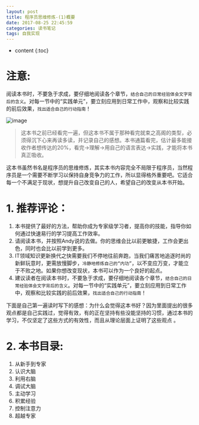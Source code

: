 ```yaml
---
layout: post
title: 程序员思维修炼-(1)概要
date: 2017-08-25 22:45:59
categories: 读书笔记
tags: 自我实现
---
```

* content
{:toc}

# <i class="fa fa-heart" aria-hidden="true"></i> 注意:
阅读本书时，不要急于求成，要仔细地阅读各个章节，`结合自己的日常经验体会文字背后的含义`。对每一节中的“实践单元”，要立刻应用到日常工作中，观察和比较实践的前后效果，`找出适合自己的行动指南`！



![image](https://user-images.githubusercontent.com/18595935/29750339-eef65640-8b78-11e7-8a71-e3b2fa1b2e81.png)

> 这本书之前已经看完一遍，但这本书不属于那种看完就束之高阁的类型，必须得沉下心来再读多读，并记录自己的感想。本书通篇看完，估计最多能接收作者想传达的20%，看完→理解→用自己的语言表达→实践，才能将本书真正吸收。

这本书虽然书名是程序员的思维修炼，其实本书内容完全不局限于程序员，当然程序员是一个需要不断学习以保持自身竞争力的工作，所以显得格外重要吧。它适合每一个不满足于现状，想提升自己改变自己的人，希望自己的改变从本书开始。

# 1. 推荐评论：
1. 本书提供了最好的方法，帮助你成为专家级学习者，提高你的技能，指导你如何通过快速易行的学习提高工作效率。
2. 请阅读本书，并按照Andy说的去做。你的思维会比以前更敏捷，工作会更出色，同时也会比以前学到更多。
3. IT领域知识更新换代之快需要我们不停地往前奔跑，当我们痛苦地追逐时尚的新鲜玩意时，更需放慢脚步，`冷静地修炼自己的“内功”`，以不变应万变，才能立于不败之地。如果你想改变现状，本书可以作为一个良好的起点。
4. 建议读者在阅读本书时，不要急于求成，要仔细地阅读各个章节，`结合自己的日常经验体会文字背后的含义`。对每一节中的“实践单元”，要立刻应用到日常工作中，观察和比较实践的前后效果，`找出适合自己的行动指南`！

下面是自己第一遍读时写下的感想：为什么会觉得这本书好？因为里面提出的很多观点都是自己实践过，觉得有效，有的正在坚持有些没能坚持的习惯，通过本书的学习，不仅坚定了这些方式的有效性，而且从理论层面上证明了这些观点 。

# 2. 本书目录:
1. 从新手到专家
2. 认识大脑
3. 利用右脑
4. 调试大脑
5. 主动学习
6. 积累经验
7. 控制注意力
8. 超越专家
